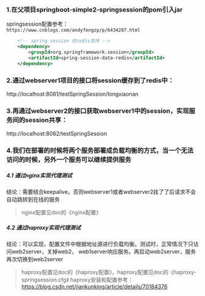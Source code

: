 ### 1.在父项目springboot-simple2-springsession的pom引入jar
springsession配置参考：
`https://www.cnblogs.com/andyfengzp/p/6434287.html`

```xml
    <!-- spring session 的redis支持 -->
    <dependency>
        <groupId>org.springframework.session</groupId>
        <artifactId>spring-session-data-redis</artifactId>
    </dependency>

```
### 2.通过webserver1项目的接口将session缓存到了redis中：
http://localhost:8081/testSpringSession/longxiaonan

### 3.再通过webserver2的接口获取webserver1中的session，实现服务间的session共享：
http://localhost:8082/testSpringSession

### 4.我们在部署的时候将两个服务部署成负载均衡的方式，当一个无法访问的时候，另外一个服务可以继续提供服务
##### 4.1 通过nginx实现代理测试
结论：需要结合keepalive，否则webserver1或者webserver2挂了了后请求不会自动跳转到在线的服务
> nginx配置见doc的《nginx配置》  

##### 4.2 通过haproxy实现代理测试
结论：可以实现，配置文件中根据地址源进行负载均衡。测试时，正常情况下只访问web2server，关掉web2，
web1server响应服务。再启动web2server，服务再次切换到web2server
> haproxy配置见doc的《haproxy配置》，haproxy配置见doc的《haproxy-springsession.cfg》
haproxy安装和配置参考：https://blog.csdn.net/jiankunking/article/details/70184376

